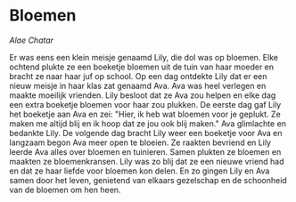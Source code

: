# Bloemen
_Alae Chatar_

Er was eens een klein meisje genaamd Lily, die dol was op bloemen. Elke ochtend plukte ze een boeketje bloemen uit de tuin van haar moeder en bracht ze naar haar juf op school. Op een dag ontdekte Lily dat er een nieuw meisje in haar klas zat genaamd Ava. Ava was heel verlegen en maakte moeilijk vrienden. Lily besloot dat ze Ava zou helpen en elke dag een extra boeketje bloemen voor haar zou plukken. De eerste dag gaf Lily het boeketje aan Ava en zei: "Hier, ik heb wat bloemen voor je geplukt. Ze maken me altijd blij en ik hoop dat ze jou ook blij maken." Ava glimlachte en bedankte Lily. De volgende dag bracht Lily weer een boeketje voor Ava en langzaam begon Ava meer open te bloeien. Ze raakten bevriend en Lily leerde Ava alles over bloemen en tuinieren. Samen plukten ze bloemen en maakten ze bloemenkransen. Lily was zo blij dat ze een nieuwe vriend had en dat ze haar liefde voor bloemen kon delen. En zo gingen Lily en Ava samen door het leven, genietend van elkaars gezelschap en de schoonheid van de bloemen om hen heen.
